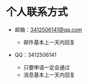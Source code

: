 # 个人联系方式

- 邮箱：3412506141@qq.com
    - 邮件基本上一天内回复
    
- QQ：3412506141
    - 只要申请一定会通过
    - 消息基本上一天内回复
    
    
